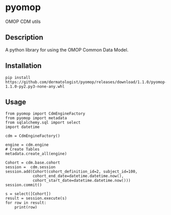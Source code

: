 # pyomop

OMOP CDM utils

## Description

A python library for using the OMOP Common Data Model.

## Installation

```
pip install https://github.com/dermatologist/pyomop/releases/download/1.1.0/pyomop-1.1.0-py2.py3-none-any.whl

```

## Usage

```
from pyomop import CdmEngineFactory
from pyomop import metadata
from sqlalchemy.sql import select
import datetime

cdm = CdmEngineFactory()

engine = cdm.engine
# Create Tables 
metadata.create_all(engine)

Cohort = cdm.base.cohort
session =  cdm.session
session.add(Cohort(cohort_definition_id=2, subject_id=100, 
            cohort_end_date=datetime.datetime.now(), 
            cohort_start_date=datetime.datetime.now()))
session.commit()

s = select([Cohort])
result = session.execute(s)
for row in result:
    print(row)

```

